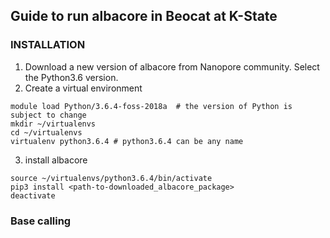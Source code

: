 ## Guide to run albacore in Beocat at K-State
### INSTALLATION
1. Download a new version of albacore from Nanopore community. Select the Python3.6 version.
2. Create a virtual environment
```
module load Python/3.6.4-foss-2018a  # the version of Python is subject to change
mkdir ~/virtualenvs
cd ~/virtualenvs
virtualenv python3.6.4 # python3.6.4 can be any name
```
3. install albacore
```
source ~/virtualenvs/python3.6.4/bin/activate
pip3 install <path-to-downloaded_albacore_package>
deactivate
```
### Base calling


